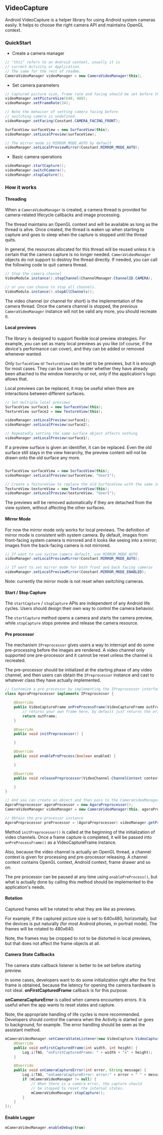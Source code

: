 ## VideoCapture

Android VideoCapture is a helper library for using Android system cameras easily. It helps to choose the right camera API and maintains OpenGL context.

### QuickStart

* Create a camera manager
```java
// "this" refers to an Android context, usually it is
// current Activity or Application.
// The same for the rest of readme.
CameraVideoManager videoManager = new CameraVideoManager(this);
```

* Set camera parameters
```java
// Captured picture size, frame rate and facing should be set before the capture started.
videoManager.setPictureSize(640, 480);
videoManager.setFrameRate(24);

// Note the behaivor of setting camera facing before
// switching camera is undefined.
videoManager.setFacing(Constant.CAMERA_FACING_FRONT);

SurfaceView surfaceView = new SurfaceView(this);
videoManager.setLocalPreview(surfaceView);

// The mirror mode is MIRROR_MODE_AUTO by default
videoManager.setLocalPreviewMirror(Constant.MIRROR_MODE_AUTO);
```
* Basic camera operations
```java
videoManager.startCapture();
videoManager.switchCamera();
videoManager.stopCapture();
```

### How it works

#### Threading

When a `CameraVideoManager` is created, a camera thread is provided for camera-related lifecycle callbacks and image processing.

The thread maintains an OpenGL context and will be available as long as the thread is alive. Once created, the thread is waken up when starting to capture and goes to sleep when the capture is stopped until the thread quits.

In general, the resources allocated for this thread will be reused unless it is certain that the camera capture is no longer needed. `CameraVideoManager` objects do not support to destroy the thread directly. If needed, you can call the following code to quit camera thread.

```java
// Stop the camera channel
VideoModule.instance().stopChannel(ChannelManager.ChannelID.CAMERA);

// or you can choose to stop all channels.
VideoModule.instance().stopAllChannels();
```

The video channel (or channel for short) is the implementation of the camera thread. Once the camera channel is stopped, the previous `CameraVideoManager` instance will not be valid any more, you should recreate it.

#### Local previews

The library is designed to support flexible local preview strategies. For example, you can set as many local previews as you like (of course, if the device's performance can cover), and they can be added or removed whenever wanted.

Only `SurfaceView` or `TextureView` can be set to be previews, but it is enough for most cases. They can be used no matter whether they have already been attached to the window hierarchy or not, only if the application's logic allows that.

Local previews can be replaced, it may be useful when there are interactions between different surfaces.

```java
// Set multiple local previews
SurfaceView surface1 = new SurfaceView(this);
TextureView surface2 = new TextureView(this);

videoManager.setLocalPreview(surface1);
videoManager.setLocalPreview(surface2);

// Repeatedly setting the same surface object affects nothing
videoManager.setLocalPreview(surface1);
```

If a preview surface is given an identifier, it can be replaced. Even the old surface still stays in the view hierarchy, the preview content will not be drawn onto the old surface any more.

```java

SurfaceView surfaceView = new SurfaceView(this);
videoManager.setLocalPreview(surfaceView, "User1");

// Create a TextureView to replace the old SurfaceView with the same identifier
TextureView textureView = new TextureView(this);
videoManager.setLocalPreview(textureView, "User1");
```

The previews will be removed automatically if they are detached from the view system, without affecting the other surfaces.

#### Mirror Mode

For now the mirror mode only works for local previews. The definition of mirror mode is consistent with system camera. By default, images from front-facing system camera is mirrored and it looks like seeing into a mirror; images from the back-facing camera is not mirrored.

```java
// If want to use system camera default, use MIRROR_MODE_AUTO
videoManager.setLocalPreviewMirror(Constant.MIRROR_MODE_AUTO);

// If want to set mirror mode for both front and back facing cameras
videoManager.setLocalPreviewMirror(Constant.MIRROR_MODE_ENABLED);
```

Note: currently the mirror mode is not reset when switching cameras.

#### Start / Stop Capture

The `startCapture` / `stopCapture` APIs are independent of any Android life cycles. Users should design their own way to control the camera behavior.

The `startCapture` method opens a camera and starts the camera preview, while `stopCapture` stops preview and release the camera resource.

#### Pre processor

The mechanism `IPreprocessor` gives users a way to interrupt and do some pre-processing before the images are rendered. A video channel only supported one pre-processor and it cannot be reset unless the channel is recreated.

The pre-processor should be initialized at the starting phase of any video channel, and then users can obtain the `IPreprocessor` instance and cast to whatever class they have actually implemented.

```java
// Customize a pre processor by implementing the IPreprocessor interface
class AgoraPreprocessor implements IPreprocessor {

    @Override
    public VideoCaptureFrame onPreProcessFrame(VideoCaptureFrame outFrame, VideoChannel.ChannelContext context) {
        // returns your own frame here, by default just returns the original frame
        return outFrame;
    }

    @Override
    public void initPreprocessor() {

    }

    @Override
    public void enablePreProcess(boolean enabled) {

    }

    @Override
    public void releasePreprocessor(VideoChannel.ChannelContext context) {

    }
}

// And you can create an object and then pass to the CameraVideoManager constructor
AgoraPreprocessor agoraProcessor = new AgoraPreprocessor();
CameraVideoManager videoManager = new CameraVideoManager(this, agoraProcessor); 

// Obtain the pre-processor instance
AgoraPreprocessor preProcessor = (AgoraPreprocessor) videoManager.getPreprocessor();
```

Method `initPreprocessor()` is called at the beginning of the initialization of video channels. Once a frame capture is completed, it will be passed into `onPreProcessFrame()` as a VideoCaptureFrame instance.

Also, because the video channel is actually an OpenGL thread, a channel context is given for processing and pre-processor releasing. A channel context contains OpenGL context, Android context, frame drawer and so on.

The pre processor can be paused at any time using `enablePreProcess()`, but what is actually done by calling this method should be implemented to the application's needs.

#### Rotation

Captured frames will be rotated to what they are like as previews.

For example, if the captured picture size is set to 640x480, horizontally, but the devices is put naturally (for most Android phones, in portrait mode). The frames will be rotated to 480x640.

Note, the frames may be cropped to not to be distorted in local previews, but that does not affect the frame objects at all.

#### Camera State Callbacks

The camera state callback listener is better to be set before starting preview.

In some cases, developers want to do some initialization right after the first frame is obtained, because the latency for opening the camera hardware is not ideal. **onFirstCapturedFrame** callback is for this purpose.

**onCameraCaptureError** is called when camera encounters errors. It is useful when the app wants to reset states and capture.

Note, the appropriate handling of life cycles is more recommended. Developers should control the camera when the Activity is started or goes to background, for example. The error handling should be seen as the assistant method.

```java
mCameraVideoManager.setCameraStateListener(new VideoCapture.VideoCaptureStateListener() {
    @Override
    public void onFirstCapturedFrame(int width, int height) {
        Log.i(TAG, "onFirstCapturedFrame: " + width + "x" + height);
    }

    @Override
    public void onCameraCaptureError(int error, String message) {
        Log.i(TAG, "onCameraCaptureError: error:" + error + " " + message);
        if (mCameraVideoManager != null) {
            // When there is a camera error, the capture should
            // be stopped to reset the internal states.
            mCameraVideoManager.stopCapture();
        }
    }
});
```
#### Enable Logger
```java
mCameraVideoManager.enableDebug(true)
```